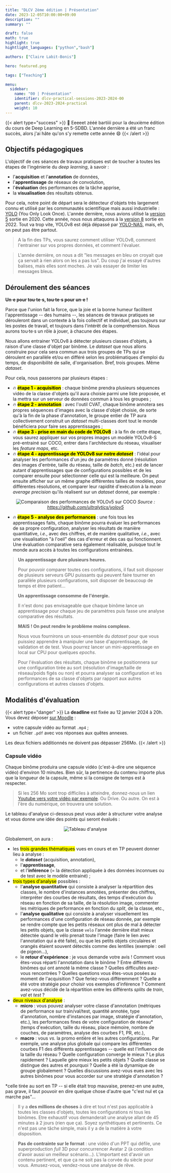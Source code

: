 ```yaml
---
title: "DLCV 2ème édition | Présentation"
date: 2023-12-05T10:00:00+09:00
description: ""
summary: ""

draft: false
math: true 
highlight: true
hightlight_languages: ["python","bash"]

authors: ["Claire Labit-Bonis"]

hero: featured.png

tags: ["Teaching"]

menu:
  sidebar:
    name: "00 | Présentation"
    identifier: dlcv-practical-sessions-2023-2024-00
    parent: dlcv-2023-2024-practical
    weight: 10
---
```

{{< alert type="success" >}}
:man_dancing: Eeeeet zééé bartiiii pour la deuxième édition du cours de Deep Learning en 5-SDBD. L'année dernière a été un franc succès, alors j'ai hâte qu'on s'y remette cette année :smile:
{{< /alert >}}

## Objectifs pédagogiques

L'objectif de ces séances de travaux pratiques est de toucher à toutes les étapes de l'ingénierie du *deep learning*, à savoir :
- l'**acquisition** et l'**annotation** de données, 
- l'**apprentissage** de réseaux de convolution, 
- l'**évaluation** des performances de la tâche apprise,
- la **visualisation** des résultats obtenus.

Pour cela, notre point de départ sera le détecteur d'objets très largement connu et utilisé par les communautés scientifique mais aussi industrielle : [YOLO](https://arxiv.org/pdf/1506.02640.pdf) (You Only Look Once). L'année dernière, nous avions utilisé la [version 5](https://github.com/ultralytics/yolov5) sortie en 2020. Cette année, nous nous attaquons à la [version 8](https://github.com/ultralytics/ultralytics) sortie en 2022. Tout va trop vite, YOLOv8 est déjà dépassé par [YOLO-NAS](https://github.com/Deci-AI/super-gradients/blob/master/YOLONAS.md), mais, eh, on peut pas être partout.

> A la fin des TPs, vous saurez comment utiliser YOLOv8, comment l'entrainer sur vos propres données, et comment l'évaluer. 

>L'année dernière, on nous a dit "les messages en bleu on croyait que ça servait à rien alors on les a pas lus". Du coup j'ai essayé d'autres balises, mais elles sont moches. Je vais essayer de limiter les messages bleus.


## Déroulement des séances

**Un·e pour tou·te·s, tou·te·s pour un·e !**

Parce que l'union fait la force, que la joie et la bonne humeur facilitent l'apprentissage -- des humains --, les séances de travaux pratiques se dérouleront dans un contexte à la fois collectif et individuel, pas toujours sur les postes de travail, et toujours dans l'intérêt de la compréhension. Nous aurons tou·te·s un rôle à jouer, à chacune des étapes.

Nous allons entrainer YOLOv8 à détecter plusieurs classes d'objets, à raison d'une classe d'objet par binôme. Le *dataset* que nous allons construire pour cela sera commun aux trois groupes de TPs qui se déroulent en parallèle et/ou en différé selon les problématiques d'emploi du temps, de disponibilité de salle, d'organisation. Bref, trois groupes. Même *dataset*.

Pour cela, nous passerons par plusieurs étapes :

* :fire: <mark>**étape 1 - acquisition**</mark> : chaque binôme prendra plusieurs séquences vidéo de la classe d'objets qu'il aura choisie parmi une liste proposée, et la mettra sur un serveur de données commun à tous les groupes ;
* :fire: <mark>**étape 2 - annotation**</mark> : avec l'outil CVAT, chaque binôme annotera ses propres séquences d'images avec la classe d'objet choisie, de sorte qu'à la fin de la phase d'annotation, le groupe entier de TP aura collectivement construit un *dataset* multi-classes dont tout le monde bénéficiera pour faire ses apprentissages ;
* :fire: <mark>**étape 3 - prise en main du code de YOLOv8**</mark> : à la fin de cette étape, vous saurez appliquer sur vos propres images un modèle YOLOv8-S pré-entrainé sur COCO, entrer dans l'architecture du réseau, visualiser les *feature maps*, etc. 
* :fire: <mark>**étape 4 - apprentissage de YOLOv8 sur notre *dataset***</mark> : l'idéal pour analyser les performances d'un jeu de paramètres donné (résolution des images d'entrée, taille du réseau, taille de *batch*, etc.) est de lancer autant d'apprentissages que de configurations possibles et de les comparer ensuite pour sélectionner celle qui est la meilleure. On peut ensuite afficher sur un même graphe différentes tailles de modèles, pour différentes résolutions, et comparer leur rapidité d'exécution à la *mean average precision* qu'ils réalisent sur un *dataset* donné, par exemple :

<center>

![Comparaison des performances de YOLOv5 sur COCO](images/perfs_yolov5.png)
*Source : https://github.com/ultralytics/yolov5*

</center>

* :fire: <mark>**étape 5 - analyse des performances**</mark> : une fois tous les apprentissages faits, chaque binôme pourra évaluer les performances de sa propre configuration, analyser les résultats de manière quantitative, *i.e.*, avec des chiffres, et de manière qualitative, *i.e.*, avec une visualisation "à l'oeil" des cas d'erreur et des cas qui fonctionnent. Une évaluation comparative sera également réalisable, puisque tout le monde aura accès à toutes les configurations entrainées.


>**Un apprentissage dure plusieurs heures.** 
>
>Pour pouvoir comparer toutes ces configurations, il faut soit disposer de plusieurs serveurs GPU puissants qui peuvent faire tourner en parallèle plusieurs configurations, soit disposer de beaucoup de temps et être patient... 
>
>**Un apprentissage consomme de l'énergie.**
>
>Il n'est donc pas envisageable que chaque binôme lance un apprentissage pour chaque jeu de paramètres puis fasse une analyse comparative des résultats. 
>
>**MAIS ! On peut rendre le problème moins complexe.**
>
>Nous vous fournirons un sous-ensemble du *dataset* pour que vous puissiez apprendre à manipuler une base d'apprentissage, de validation et de test. Vous pourrez lancer un mini-apprentissage en local sur CPU pour quelques *epochs*.
>
>Pour l'évaluation des résultats, chaque binôme se positionnera sur une configuration tirée au sort (résolution d'image/taille de réseau/poids figés ou non) et pourra analyser sa configuration et les performances de sa classe d'objets par rapport aux autres configurations et autres classes d'objets.

## Modalités d'évaluation

{{< alert type="danger" >}}
La **deadline** est fixée au 12 janvier 2024 à 20h. Vous devez déposer [sur Moodle](https://moodle.insa-toulouse.fr/course/view.php?id=1154&section=4) :
* votre capsule vidéo au format `.mp4` ;
* un fichier `.pdf` avec vos réponses aux quêtes annexes.

Les deux fichiers additionnés ne doivent pas dépasser 256Mo.
{{< /alert >}}

### Capsule vidéo
Chaque binôme produira une capsule vidéo (c'est-à-dire une séquence vidéo) d'environ 10 minutes. Bien sûr, la pertinence du contenu importe plus que la longueur de la capsule, même si la consigne de temps est à respecter. 

> Si les 256 Mo sont trop difficiles à atteindre, donnez-nous un lien [Youtube vers votre vidéo par exemple](https://youtu.be/eBGIQ7ZuuiU). Ou Drive. Ou autre. On est à l'ère du numérique, on trouvera une solution.

Le tableau d'analyse ci-dessous peut vous aider à structurer votre analyse et vous donne une idée des points qui seront évalués :

<center>

![Tableau d'analyse](images/modalites_evaluation.png)

</center>

Globalement, on aura :
* les <mark>trois grandes thématiques</mark> vues en cours et en TP peuvent donner lieu à analyse : 
  * le ***dataset*** (acquisition, annotation), 
  * l'**apprentissage**, 
  * et l'**inférence** (= la détection appliquée à des données inconnues ou de test avec le modèle entrainé) ;
* <mark>trois types d'analyse</mark> possibles :
  * l'**analyse quantitative** qui consiste à analyser la répartition des classes, le nombre d'instances annotées, présenter des chiffres, interpréter des courbes de résultats, des temps d'exécution du réseau en fonction de sa taille, de la résolution image, commenter les métriques de performance en fonction du *split*, de la classe, etc.,
  * l'**analyse qualitative** qui consiste à analyser visuellement les performances d'une configuration de réseau donnée, par exemple se rendre compte que les petits réseaux ont plus de mal à détecter les petits objets, que la classe `velo` l'année dernière était mieux détectée quand le vélo prenait toute l'image (faire le lien avec l'annotation qui a été faite), ou que les petits objets circulaires et orangés étaient souvent détectés comme des lentilles (exemple : oeil de pigeon...),
  * le **retour d'expérience** : je vous demande votre avis ! Comment vous êtes-vous réparti l'annotation dans le binôme ? Entre différents binômes qui ont annoté la même classe ? Quelles difficultés avez-vous rencontrées ? Quelles questions vous êtes-vous posées au moment de l'acquisition ? Que feriez-vous différemment ? Quelle a été votre stratégie pour choisir vos exemples d'inférence ? Comment avez-vous décidé de la répartition entre les différents *splits* de *train*, *val* et *test* ? 
* <mark>deux niveaux d'analyse</mark> :
  * **micro** : vous pouvez analyser votre classe d'annotation (métriques de performance sur train/val/test, quantité annotée, type d'annotation, nombre d'instances par image, stratégie d'annotation, etc.), les performances fines de votre configuration de réseau* (temps d'exécution, taille du réseau, place mémoire, nombre de couches, de paramètres, analyse des courbes F1, PR, etc.),
  * **macro** : vous *vs.* la promo entière et les autres configurations. Par exemple, une analyse plus globale qui compare les différentes courbes F1 des différents apprentissages -- quelle est l'influence de la taille du réseau ? Quelle configuration converge le mieux ? Le plus rapidement ? Laquelle gère mieux les petits objets ? Quelle classe se distingue des autres et pourquoi ? Quelle a été la dynamique de groupe globalement ? Quelles discussions avez-vous eues avec les autres binômes pour vous accorder sur une stratégie d'annotation ? 
  
*celle tirée au sort en TP -- si elle était trop mauvaise, prenez-en une autre, pas grave, il faut pouvoir en dire quelque chose d'autre que "c'est nul et ça marche pas"... 

>Il y a **des millions de choses** à dire et tout n'est pas applicable à toutes les classes d'objets, toutes les configurations ni tous les binômes. Etre exhaustif vous demanderait une analyse allant de 45 minutes à 2 jours (rien que ça). Soyez synthétiques et pertinents. Ce n'est pas une tâche simple, mais il y a de la matière à votre disposition.

>**Pas de contrainte sur le format** : une vidéo d'un PPT qui défile, une superproduction *full* 3D pour concurrencer Avatar 2 (à condition d'avoir aussi un meilleur scénario...). L'important est d'avoir un contenu pertinent, et que ça ne soit pas la corvée du siècle pour vous. Amusez-vous, vendez-nous une analyse de rêve.

<!--
### Quêtes annexes

Le plus pratique pour répondre à ces quêtes annexes est de noter vos réponses dans un rapport, d'où la contrainte donnée plus haut d'un `.pdf` déposé sur Moodle. 

Je vous laisse aller voir [ici](http://clairelabitbonis.github.io/fr/posts/teaching/deep_learning_for_cv/practical_sessions_dlcv/02_yolo/#qu%C3%AAtes-annexes) pour le contenu des quêtes annexes.

Les quêtes annexes sont annexes, mais elles vous apporteront du bonus si vous les faites. Rappelez-vous : Far Cry, Assassin's Creed, tout ça tout ça.

 ## Outils et configuration du *workspace*

### IDE et clone de YOLOv5 -- si vous voulez être en local sur vos machines (CPU *only*)

Cette section vous guide dans la configuration de votre *workspace* avec les outils dont vous disposez en salle de TP. La configuration proposée se base sur un environnement Ubuntu 20.04, avec l'IDE VSCode et la création d'un environnement virtuel à l'aide de `python venv`.
Vous êtes évidemment libres d'utiliser n'importe quel IDE si vous avez d'autres préférences, ou d'utiliser Anaconda pour créer votre environnement virtuel... le principal étant que ça marche !

***Let's go*** :
___________________

* :fire::computer: <mark>***étape 1*</mark> : mise en place de l'arborescence**

  ```sh
  ## Clonage du dépôt Github de la release 6.2 de yolov5
  login@machine:~$ cd <path/to/workspace>
  login@machine:<path/to/workspace>$ git clone -b v6.2 https://github.com/ultralytics/yolov5.git
  login@machine:<path/to/workspace>$ cd yolov5

  ## Configuration de l'environnement virtuel nommé 'yolov5env'
  login@machine:<path/to/workspace>/yolov5$ python3 -m venv yolov5env # Création
  login@machine:<path/to/workspace>/yolov5$ source yolov5env/bin/activate # Activation
  (yolov5env) login@machine:<path/to/workspace>/yolov5$ python3 -m pip install --upgrade pip # Mise à jour de pip
  (yolov5env) login@machine:<path/to/workspace>/yolov5$ pip3 install -r requirements.txt # Install libs
  ```
  *A ce stade, toute l'arborescence de YOLOv5 est en place, toutes les librairies sont installées.*
___________________

* :fire::computer: <mark>***étape 2*</mark> : configuration de VS Code**
  
  Dans VS Code, ouvrez le dossier `yolov5` de l'étape précédente :

  <center>

  ![Ouverture du workspace dans VS Code](images/open_folder_vscode.png)

  </center>

  Assurez-vous ensuite que l'extension pour Python est bien installée. Pour cela, accédez à l'onglet "Extensions" *via* le raccourci `Ctrl + Shift + X` et cherchez `python`. Installez l'extension si elle ne l'est pas déjà :

  <center>

  ![Installation de l'extension pour Python](images/install_extension_python_vscode.png)

  </center>

  Sélectionnez ensuite l'interpréteur Python de l'environnement virtuel que vous avez créé à l'étape 1, en utilisant le raccourci `Ctrl + Shift + P` pour faire apparaître la palette de commande, puis en tapant la commande `Python: Select Interpreter`. Parmi les choix proposés, cliquez sur celui correspondant à l'environnement virtuel `yolov5env` :

  <center>

  ![Sélection de l'interpréteur Python](images/select_interpreter_vscode.png)

  </center>
___________________

* :fire::computer: <mark>***étape 3*</mark> : voyons si vous avez suivi...**

  Si tout est correctement configuré, vous pouvez lancer un terminal dans VS Code *via* `Terminal > New Terminal` et taper la commande suivante :

  ```sh
  (yolov5env) login@machine:<path/to/yolov5>$ python detect.py --source 'https://ultralytics.com/images/zidane.jpg'
  ```

  Une fois la commande exécutée, vous retrouvez le résultat de l'éxecution du modèle YOLOv5-S sur l'image `zidane.jpg` dans le dossier `runs/detect/exp` :

  <center>

  ![Vérification du fonctionnement de YOLOv5](images/zidane.png)

  </center>

___________________

:fire::fireworks::thumbsup::star2: **Well done !**

### IDE et clone de YOLOv5 -- pour tourner sur le serveur GPU

Une fois connecté en SSH au serveur GPU, activez l'environnement virtuel créé par Pierre :

  ```sh
  login@serveur-gpu:~$ cd <path/to/workspace>/yolov5
  (env) login@serveur-gpu:<path/to/workspace>/yolov5$ source /scratch/marigo/venv/bin/activate
  ``` 
### Lancer le code en mode *debug*
Dans l'onglet *debug*, cliquez sur "créer un fichier launch.json". Vous pouvez ensuite configurer le `.json` comme ci-dessous, et adapter les paramètres d'appel :

![Launch .JSON](images/launchjson.png)

Vous pouvez ensuite ajouter une configuration pour le *debug* du fichier `train.py` par exemple.


### CVAT pour l'annotation

### Serveur de données pour le *dataset* -->


